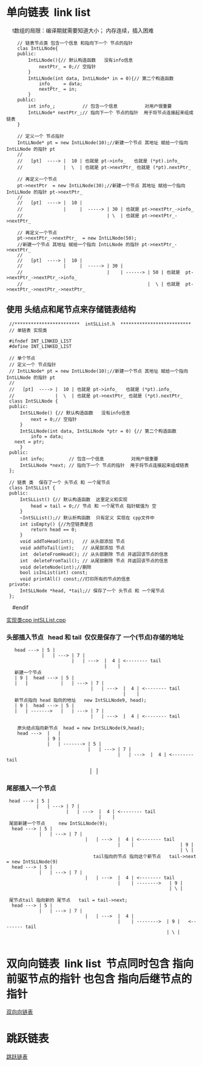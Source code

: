 # 单向链表  link list
     t数组的局限：编译期就需要知道大小； 内存连续，插入困难
     
        // 链表节点类 包含一个信息 和指向下一个 节点的指针
        clas IntLLNode{
        public:
            IntLLNode(){// 默认构造函数   没有info信息
                nextPtr_ = 0;// 空指针
            }
            IntLLNode(int data, IntLLNode* in = 0){// 第二个构造函数
                info_    = data;
                nextPtr_ = in;
            }
        public:
            int info_;          // 包含一个信息          对用户很重要
            IntLLNode* nextPtr_;// 指向下一个 节点的指针  用于将节点连接起来组成链表
        }

        // 定义一个 节点指针
        IntLLNode* pt = new IntLLNode(10);//新建一个节点 其地址 赋给一个指向 IntLLNode 的指针 pt
        //
        //   [pt]  ----> |  10 | 也就是 pt->info_   也就是 (*pt).info_
        //               |  \  | 也就是 pt->nextPtr_ 也就是 (*pt).nextPtr_ 

        // 再定义一个节点
        pt->nextPtr  = new IntLLNode(30);//新建一个节点 其地址 赋给一个指向 IntLLNode 的指针 pt->nextPtr_
        //
        //   [pt]  ----> |  10 |  
        //               |     |  -----> | 30 | 也就是 pt->nextPtr_->info_
        //                               | \  | 也就是 pt->nextPtr_->nextPtr_

        // 再定义一个节点
        pt->nextPtr_->nextPtr_  = new IntLLNode(50);
        //新建一个节点 其地址 赋给一个指向 IntLLNode 的指针 pt->nextPtr_->nextPtr_
        //
        //   [pt]  ----> |  10 |  
        //               |     |  -----> | 30 |  
        //                               |    | ------> | 50 | 也就是  pt->nextPtr_->nextPtr_->info_
        //                                              |  \ | 也就是  pt->nextPtr_->nextPtr_->nextPtr_


## 使用 头结点和尾节点来存储链表结构
     //************************  intSLList.h  **************************
     // 单链表 实现类 

     #ifndef INT_LINKED_LIST
     #define INT_LINKED_LIST

     // 单个节点
     // 定义一个 节点指针
     // IntLLNode* pt = new IntLLNode(10);//新建一个节点 其地址 赋给一个指向 IntLLNode 的指针 pt
     //
     //   [pt]  ----> |  10 | 也就是 pt->info_   也就是 (*pt).info_
     //               |  \  | 也就是 pt->nextPtr_ 也就是 (*pt).nextPtr_  
     class IntSLLNode {
     public:
         IntSLLNode() {// 默认构造函数   没有info信息
             next = 0;// 空指针
         }
         IntSLLNode(int data, IntSLLNode *ptr = 0) {// 第二个构造函数
             info = data; 
       next = ptr;
         }
     public:    
         int info;         // 包含一个信息          对用户很重要
         IntSLLNode *next; // 指向下一个 节点的指针  用于将节点连接起来组成链表
     };

     // 链表 类  保存了一个 头节点 和 一个尾节点 
     class IntSLList {
     public:
         IntSLList() {// 默认构造函数  这里定义和实现 
             head = tail = 0;// 节点 和 一个尾节点 指针赋值为 空 
         }
         ~IntSLList();// 默认析构函数  只有定义 实现在 cpp文件中 
         int isEmpty() {//为空链表是否 
             return head == 0;
         }
         void addToHead(int);   // 从头部添加 节点 
         void addToTail(int);   // 从尾部添加 节点 
         int  deleteFromHead(); // 从头部删除 节点 并返回该节点的信息 
         int  deleteFromTail(); // 从尾部删除 节点 并返回该节点的信息 
         void deleteNode(int);//删除 
         bool isInList(int) const;
         void printAll() const;//打印所有的节点的信息   
     private:
         IntSLLNode *head, *tail;// 保存了一个 头节点 和 一个尾节点
     };
     #endif
     
[实现类cpp intSLList.cpp](datastructure_code/cpp_version/intSLList.cpp)

### 头部插入节点   head 和 tail  仅仅是保存了 一个(节点)存储的地址
       head ---> | 5 |  
                 |   | ---> | 7 |
                            |   | --->  |  4 | <-------- tail
                                        |    |
       新建一个节点                                 
       | 9 |  head ---> | 5 |  
       |   |            |   | ---> | 7 |
                                   |   | --->  |  4 | <-------- tail
                                               |    |   
       新节点指向 head 指向的地址   new IntSLLNode9, head);
       | 9 |  head ---> | 5 |  
       |   | ------->   |   | ---> | 7 |
                                   |   | --->  |  4 | <-------- tail

        原头结点指向新节点  head = new IntSLLNode(9,head);
        head --->  |   | 
                   | 9 |  
                   |   | -------> | 5 |  
                                  |   | ---> | 7 |
                                             |   | --->  |  4 | <-------- tail
                                                         |    |       
                                                         
### 尾部插入一个节点
     head ---> | 5 |  
               |   | ---> | 7 |
                          |   | --->  |  4 | <-------- tail
                                      |    |
     尾部新建一个节点     new IntSLLNode(9);                             
      head ---> | 5 |  
                |   | ---> | 7 |
                                 |   | --->  |  4 | <-------- tail
                                             |    |                 | 9 |   
                                                                    | \ |                                 tail指向的节点 指向这个新节点   tail->next = new IntSLLNode(9)
      head ---> | 5 |  
                |   | ---> | 7 |
                                 |   | --->  |  4 | <-------- tail
                                             |    | -------->   | 9 |   
                                                                | \ | 

     尾节点tail 指向新的 尾节点   tail = tail->next;
      head ---> | 5 |  
                |   | ---> | 7 |
                                 |   | --->  |  4 | 
                                             |    | -------->  | 9 |   <-------- tail
                                                               | \ |                                 
# 双向向链表  link list  节点同时包含 指向前驱节点的指针 也包含 指向后继节点的指针
[双向向链表](datastructure_code/cpp_version/genDLList.h)


# 跳跃链表
[ 跳跃链表](datastructure_code/cpp_version/genSkipL.h)



